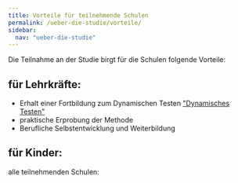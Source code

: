 ```yaml
---
title: Vorteile für teilnehmende Schulen
permalink: /ueber-die-studie/vorteile/
sidebar:
  nav: "ueber-die-studie"
---
```


Die Teilnahme an der Studie birgt für die Schulen folgende Vorteile:

## für Lehrkräfte:
- Erhalt einer Fortbildung zum Dynamischen Testen ["Dynamisches Testen"](http://www.kompass-forschung.de/ueber-die-studie/interventionen/#ii-pc-gest%C3%BCtzte-f%C3%B6rderung-der-schulischen-leistungsschw%C3%A4chen)
- praktische Erprobung der Methode
- Berufliche Selbstentwicklung und Weiterbildung

## für Kinder:
alle teilnehmenden Schulen:

